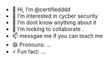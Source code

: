 - 👋 Hi, I’m @certifiedddd
- 👀 I’m interested in cycber security
- 🌱 I’m dont know anything about it
- 💞️ I’m looking to collaborate .
- 📫 messgae me if you can teach me
- 😄 Pronouns: ...
- ⚡ Fun fact: ...

<!---
certifiedddd/certifiedddd is a ✨ special ✨ repository because its `README.md` (this file) appears on your GitHub profile.
You can click the Preview link to take a look at your changes.
--->

